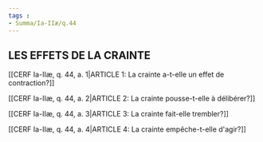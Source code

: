 ```yaml
---
tags : 
- Summa/Ia-IIæ/q.44
---
```


## LES EFFETS DE LA CRAINTE

[[CERF Ia-IIæ, q. 44, a. 1|ARTICLE 1: La crainte a-t-elle un effet de contraction?]]

[[CERF Ia-IIæ, q. 44, a. 2|ARTICLE 2: La crainte pousse-t-elle à délibérer?]]

[[CERF Ia-IIæ, q. 44, a. 3|ARTICLE 3: La crainte fait-elle trembler?]]

[[CERF Ia-IIæ, q. 44, a. 4|ARTICLE 4: La crainte empêche-t-elle d'agir?]]

